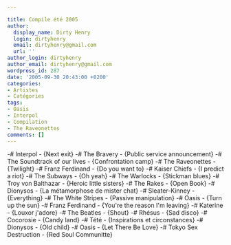 ```yaml
---

title: Compile été 2005
author:
  display_name: Dirty Henry
  login: dirtyhenry
  email: dirtyhenry@gmail.com
  url: ''
author_login: dirtyhenry
author_email: dirtyhenry@gmail.com
wordpress_id: 287
date: '2005-09-30 20:43:00 +0200'
categories:
- Artistes
- Catégories
tags:
- Oasis
- Interpol
- Compilation
- The Raveonettes
comments: []
---
```

-# Interpol - {Next exit}
-# The Bravery - {Public service announcement}
-# The Soundtrack of our lives - {Confrontation camp}
-# The Raveonettes - {Twilight}
-# Franz Ferdinand - {Do you want to}
-# Kaiser Chiefs - {I predict a riot}
-# The Subways - {Oh yeah}
-# The Warlocks - {Stickman blues}
-# Troy von Balthazar - {Heroic little sisters}
-# The Rakes - {Open Book}
-# Dionysos - {La métamorphose de mister chat}
-# Sleater-Kinney - {Everything}
-# The White Stripes - {Passive manipulation}
-# Oasis - {Turn up the sun}
-# Franz Ferdinand - {You're the reason I'm leaving}
-# Katerine - {Louxor j'adore}
-# The Beatles - {Shout}
-# Rhésus - {Sad disco}
-# Cocorosie - {Candy land}
-# Tété - {Inspirations et circonstances}
-# Dionysos - {Old child}
-# Oasis - {Let There Be Love}
-# Tokyo Sex Destruction - {Red Soul Communitte}
